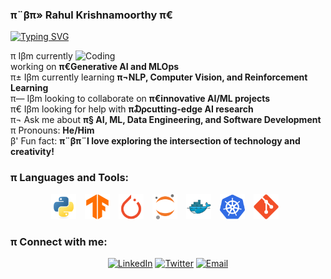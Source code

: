 ### π¨βπ» Rahul Krishnamoorthy π€

[![Typing SVG](https://readme-typing-svg.demolab.com?font=Fira+Code&pause=1000&width=435&lines=π§ββοΈ+AI+%2F+ML+%2F+Generative+AI+Engineer;π§βπ»+Data+Engineer;π¨βπ»+Software+Engineer)](https://git.io/typing-svg)

<img align="right" alt="Coding" width="400" src="https://user-images.githubusercontent.com/92667122/230964774-a22fe724-3c7f-4c23-8dab-f463f2dd52f0.gif">

π­ Iβm currently working on **π€Generative AI and MLOps**  
π± Iβm currently learning **π¬NLP, Computer Vision, and Reinforcement Learning**  
π― Iβm looking to collaborate on **π€innovative AI/ML projects**  
π€ Iβm looking for help with **π₯cutting-edge AI research**  
π¬ Ask me about **π§ AI, ML, Data Engineering, and Software Development**  
π Pronouns: **He/Him**  
β' Fun fact: **π¨βπ¨I love exploring the intersection of technology and creativity!**  

### π  Languages and Tools:
<p align="center">
    <img src="https://raw.githubusercontent.com/devicons/devicon/master/icons/python/python-original.svg" alt="Python" width="40" height="40" style="margin-right: 10px;" />
    <img src="https://raw.githubusercontent.com/devicons/devicon/master/icons/tensorflow/tensorflow-original.svg" alt="TensorFlow" width="40" height="40" style="margin-right: 10px;" />
    <img src="https://raw.githubusercontent.com/devicons/devicon/master/icons/pytorch/pytorch-original.svg" alt="PyTorch" width="40" height="40" style="margin-right: 10px;" />
    <img src="https://raw.githubusercontent.com/devicons/devicon/master/icons/jupyter/jupyter-original.svg" alt="Jupyter" width="40" height="40" style="margin-right: 10px;" />
    <img src="https://raw.githubusercontent.com/devicons/devicon/master/icons/docker/docker-original.svg" alt="Docker" width="40" height="40" style="margin-right: 10px;" />
    <img src="https://raw.githubusercontent.com/devicons/devicon/master/icons/kubernetes/kubernetes-plain.svg" alt="Kubernetes" width="40" height="40" style="margin-right: 10px;" />
    <img src="https://raw.githubusercontent.com/devicons/devicon/master/icons/git/git-original.svg" alt="Git" width="40" height="40" style="margin-right: 10px;" />
</p>

### π Connect with me:
<p align="center">
    <a href="https://www.linkedin.com/in/your-linkedin-url" target="_blank"><img src="https://img.shields.io/badge/LinkedIn-%230077B5.svg?&style=flat-square&logo=linkedin&logoColor=white" alt="LinkedIn"></a>
    <a href="https://twitter.com/your-twitter-url" target="_blank"><img src="https://img.shields.io/badge/Twitter-%231DA1F2.svg?&style=flat-square&logo=twitter&logoColor=white" alt="Twitter"></a>
    <a href="mailto:your-email@example.com" target="_blank"><img src="https://img.shields.io/badge/Email-%23D14836.svg?&style=flat-square&logo=gmail&logoColor=white" alt="Email"></a>
</p>

